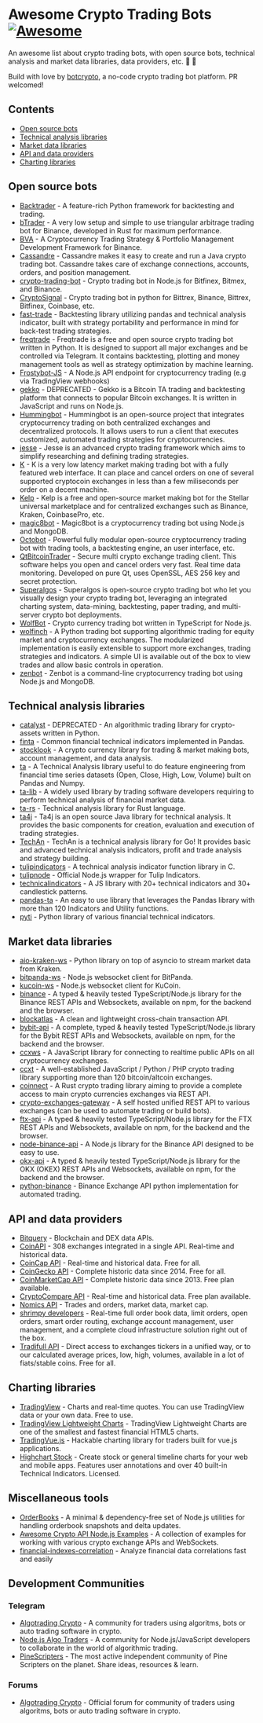 # Awesome Crypto Trading Bots [![Awesome](https://awesome.re/badge.svg)](https://awesome.re)

An awesome list about crypto trading bots, with open source bots, technical analysis and market data libraries, data providers, etc. :robot: :rocket:

Build with love by [botcrypto](https://botcrypto.io/?mtm_campaign=actb&mtm_medium=side), a no-code crypto trading bot platform. PR welcomed!

## Contents

* [Open source bots](#open-source-bots)
* [Technical analysis libraries](#technical-analysis-libraries)
* [Market data libraries](#market-data-libraries)
* [API and data providers](#api-and-data-providers)
* [Charting libraries](#charting-libraries)

## Open source bots

* [Backtrader](https://github.com/mementum/backtrader) - A feature-rich Python framework for backtesting and trading.
* [bTrader](https://github.com/gabriel-milan/btrader) - A very low setup and simple to use triangular arbitrage trading bot for Binance, developed in Rust for maximum performance.
* [BVA](https://github.com/bitcoinvsalts/node-binance-trader) - A Cryptocurrency Trading Strategy & Portfolio Management Development Framework for Binance.
* [Cassandre](https://github.com/cassandre-tech/cassandre-trading-bot) -  Cassandre makes it easy to create and run a Java crypto trading bot. Cassandre takes care of exchange connections, accounts, orders, and position management.
* [crypto-trading-bot](https://github.com/Haehnchen/crypto-trading-bot) - Crypto trading bot in Node.js for Bitfinex, Bitmex, and Binance.
* [CryptoSignal](https://github.com/CryptoSignal/Crypto-Signal) - Crypto trading bot in python for Bittrex, Binance, Bittrex, Bitfinex, Coinbase, etc.
* [fast-trade](https://github.com/jrmeier/fast-trade) - Backtesting library utilizing pandas and technical analysis indicator, built with strategy portability and performance in mind for back-test trading strategies.
* [freqtrade](https://github.com/freqtrade/freqtrade) - Freqtrade is a free and open source crypto trading bot written in Python. It is designed to support all major exchanges and be controlled via Telegram. It contains backtesting, plotting and money management tools as well as strategy optimization by machine learning.
* [Frostybot-JS](https://github.com/CryptoMF/frostybot-js) - A Node.js API endpoint for cryptocurrency trading (e.g via TradingView webhooks)
* [gekko](https://github.com/askmike/gekko) - DEPRECATED - Gekko is a Bitcoin TA trading and backtesting platform that connects to popular Bitcoin exchanges. It is written in JavaScript and runs on Node.js.
* [Hummingbot](https://github.com/coinalpha/hummingbot) - Hummingbot is an open-source project that integrates cryptocurrency trading on both centralized exchanges and decentralized protocols. It allows users to run a client that executes customized, automated trading strategies for cryptocurrencies.
* [jesse](https://github.com/jesse-ai/jesse) - Jesse is an advanced crypto trading framework which aims to simplify researching and defining trading strategies.
* [K](https://github.com/ctubio/Krypto-trading-bot) - K is a very low latency market making trading bot with a fully featured web interface. It can place and cancel orders on one of several supported cryptocoin exchanges in less than a few miliseconds per order on a decent machine.
* [Kelp](https://github.com/stellar/kelp) - Kelp is a free and open-source market making bot for the Stellar universal marketplace and for centralized exchanges such as Binance, Kraken, CoinbasePro, etc.
* [magic8bot](https://github.com/magic8bot/magic8bot) - Magic8bot is a cryptocurrency trading bot using Node.js and MongoDB.
* [Octobot](https://github.com/Drakkar-Software/OctoBot) - Powerful fully modular open-source cryptocurrency trading bot with trading tools, a backtesting engine, an user interface, etc.
* [QtBitcoinTrader](https://github.com/JulyIghor/QtBitcoinTrader) - Secure multi crypto exchange trading client. This software helps you open and cancel orders very fast. Real time data monitoring. Developed on pure Qt, uses OpenSSL, AES 256 key and secret protection.
* [Superalgos](https://github.com/Superalgos/Superalgos) - Superalgos is open-source crypto trading bot who let you visually design your crypto trading bot, leveraging an integrated charting system, data-mining, backtesting, paper trading, and multi-server crypto bot deployments.
* [WolfBot](https://github.com/Ekliptor/WolfBot) - Crypto currency trading bot written in TypeScript for Node.js.
* [wolfinch](https://github.com/ldmonko/wolfinch) - A Python trading bot supporting algorithmic trading for equity market and cryptocurrency exchanges. The modularized implementation is easily extensible to support more exchanges, trading strategies and indicators. A simple UI is available out of the box to view trades and allow basic controls in operation.
* [zenbot](https://github.com/DeviaVir/zenbot) - Zenbot is a command-line cryptocurrency trading bot using Node.js and MongoDB.

## Technical analysis libraries

* [catalyst](https://github.com/enigmampc/catalyst) - DEPRECATED - An algorithmic trading library for crypto-assets written in Python.
* [finta](https://github.com/peerchemist/finta) - Common financial technical indicators implemented in Pandas.
* [stocklook](https://github.com/zbarge/stocklook) - A crypto currency library for trading & market making bots, account management, and data analysis.
* [ta](https://github.com/bukosabino/ta) - A Technical Analysis library useful to do feature engineering from financial time series datasets (Open, Close, High, Low, Volume) built on Pandas and Numpy.
* [ta-lib](https://github.com/mrjbq7/ta-lib) - A widely used library by trading software developers requiring to perform technical analysis of financial market data.
* [ta-rs](https://github.com/greyblake/ta-rs) -  Technical analysis library for Rust language.
* [ta4j](https://github.com/ta4j/ta4j) - Ta4j is an open source Java library for technical analysis. It provides the basic components for creation, evaluation and execution of trading strategies.
* [TechAn](https://github.com/sdcoffey/techan) - TechAn is a technical analysis library for Go! It provides basic and advanced technical analysis indicators, profit and trade analysis and strategy building.
* [tulipindicators](https://github.com/TulipCharts/tulipindicators) - A technical analysis indicator function library in C.
* [tulipnode](https://github.com/TulipCharts/tulipnode) - Official Node.js wrapper for Tulip Indicators.
* [technicalindicators](https://github.com/anandanand84/technicalindicators) - A JS library with 20+ technical indicators and 30+ candlestick patterns.
* [pandas-ta](https://github.com/twopirllc/pandas-ta) - An easy to use library that leverages the Pandas library with more than 120 Indicators and Utility functions.
* [pyti](https://github.com/kylejusticemagnuson/pyti) -  Python library of various financial technical indicators.

## Market data libraries

* [aio-kraken-ws](https://gitlab.com/cdlr75/aio-kraken-ws) - Python library on top of asyncio to stream market data from Kraken.
* [bitpanda-ws](https://github.com/IOfate/bitpanda-ws) - Node.js websocket client for BitPanda.
* [kucoin-ws](https://github.com/IOfate/kucoin-ws) - Node.js websocket client for KuCoin.
* [binance](https://github.com/tiagosiebler/binance) - A typed & heavily tested TypeScript/Node.js library for the Binance REST APIs and Websockets, available on npm, for the backend and the browser.
* [blockatlas](https://github.com/trustwallet/blockatlas) - A clean and lightweight cross-chain transaction API.
* [bybit-api](https://github.com/tiagosiebler/bybit-api) - A complete, typed & heavily tested TypeScript/Node.js library for the Bybit REST APIs and Websockets, available on npm, for the backend and the browser.
* [ccxws](https://github.com/altangent/ccxws) - A JavaScript library for connecting to realtime public APIs on all cryptocurrency exchanges.
* [ccxt](https://github.com/ccxt/ccxt) - A well-established JavaScript / Python / PHP crypto trading library supporting more than 120 bitcoin/altcoin exchanges.
* [coinnect](https://github.com/hugues31/coinnect) - A Rust crypto trading library aiming to provide a complete access to main crypto currencies exchanges via REST API.
* [crypto-exchanges-gateway](https://github.com/aloysius-pgast/crypto-exchanges-gateway) - A self hosted unified REST API to various exchanges (can be used to automate trading or build bots).
* [ftx-api](https://github.com/tiagosiebler/ftx-api) - A typed & heavily tested TypeScript/Node.js library for the FTX REST APIs and Websockets, available on npm, for the backend and the browser.
* [node-binance-api](https://github.com/jaggedsoft/node-binance-api) - A Node.js library for the Binance API designed to be easy to use.
* [okx-api](https://github.com/tiagosiebler/okx-api) - A typed & heavily tested TypeScript/Node.js library for the OKX (OKEX) REST APIs and Websockets, available on npm, for the backend and the browser.
* [python-binance](https://github.com/sammchardy/python-binance) - Binance Exchange API python implementation for automated trading.

## API and data providers

* [Bitquery](https://bitquery.io/) - Blockchain and DEX data APIs.
* [CoinAPI](https://www.coinapi.io/) - 308 exchanges integrated in a single API. Real-time and historical data.
* [CoinCap API](https://docs.coincap.io/) - Real-time and historical data. Free for all.
* [CoinGecko API](https://www.coingecko.com/en/api) - Complete historic data since 2014. Free for all.
* [CoinMarketCap API](https://coinmarketcap.com/api/) - Complete historic data since 2013. Free plan available.
* [CryptoCompare API](https://min-api.cryptocompare.com/) - Real-time and historical data. Free plan available.
* [Nomics API](https://p.nomics.com/cryptocurrency-bitcoin-api) - Trades and orders, market data, market cap.
* [shrimpy developers](https://developers.shrimpy.io/) - Real-time full order book data, limit orders, open orders, smart order routing, exchange account management, user management, and a complete cloud infrastructure solution right out of the box.
* [Tradifull API](https://docs.tradifull.com/) - Direct access to exchanges tickers in a unified way, or to our calculated average prices, low, high, volumes, available in a lot of fiats/stable coins. Free for all.

## Charting libraries

* [TradingView](https://fr.tradingview.com/widget/) - Charts and real-time quotes. You can use TradingView data or your own data. Free to use.
* [TradingView Lightweight Charts](https://github.com/tradingview/lightweight-charts) - TradingView Lightweight Charts are one of the smallest and fastest financial HTML5 charts.
* [TradingVue.js](https://github.com/tvjsx/trading-vue-js) - Hackable charting library for traders built for vue.js applications.
* [Highchart Stock](https://www.highcharts.com/blog/products/stock/) - Create stock or general timeline charts for your web and mobile apps. Features user annotations and over 40 built-in Technical Indicators. Licensed.

## Miscellaneous tools

* [OrderBooks](https://github.com/tiagosiebler/OrderBooks) - A minimal & dependency-free set of Node.js utilities for handling orderbook snapshots and delta updates.
* [Awesome Crypto API Node.js Examples](https://github.com/tiagosiebler/awesome-crypto-examples) - A collection of examples for working with various crypto exchange APIs and WebSockets.
* [financial-indexes-correlation](https://github.com/Erfaniaa/financial-indexes-correlation) - Analyze financial data correlations fast and easily

## Development Communities
### Telegram

* [Algotrading Crypto](https://t.me/algotradingcrypto) - A community for traders using algoritms, bots or auto trading software in crypto.
* [Node.js Algo Traders](https://t.me/nodetraders) - A community for Node.js/JavaScript developers to collaborate in the world of algorithmic trading.
* [PineScripters](https://t.me/pinescripters) - The most active independent community of Pine Scripters on the planet. Share ideas, resources & learn.

### Forums

- [Algotrading Crypto](https://algotradingcrypto.com) - Official forum for community of traders using algoritms, bots or auto trading software in crypto.
